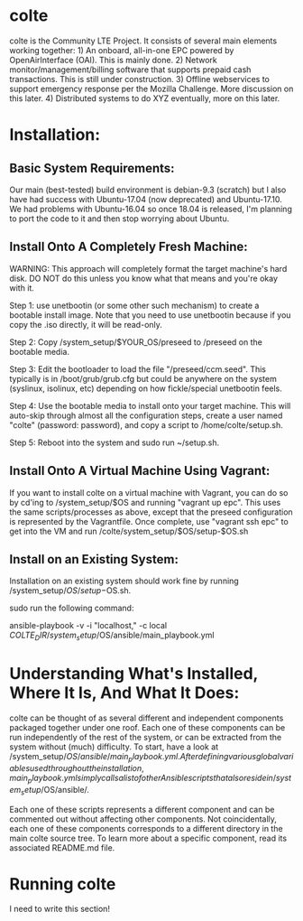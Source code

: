 # colte
colte is the Community LTE Project. It consists of several main elements working together: 1) An onboard, all-in-one EPC powered by OpenAirInterface (OAI). This is mainly done.
2) Network monitor/management/billing software that supports prepaid cash transactions. This is still under construction.
3) Offline webservices to support emergency response per the Mozilla Challenge. More discussion on this later.
4) Distributed systems to do XYZ eventually, more on this later.

# Installation:

## Basic System Requirements:
Our main (best-tested) build environment is debian-9.3 (scratch) but I also have had success with Ubuntu-17.04 (now deprecated) and Ubuntu-17.10. We had problems with Ubuntu-16.04 so once 18.04 is released, I'm planning to port the code to it and then stop worrying about Ubuntu.

## Install Onto A Completely Fresh Machine:
WARNING: This approach will completely format the target machine's hard disk. DO NOT do this unless you know what that means and you're okay with it.

Step 1: use unetbootin (or some other such mechanism) to create a bootable install image. Note that you need to use unetbootin because if you copy the .iso directly, it will be read-only.

Step 2: Copy /system_setup/$YOUR_OS/preseed to /preseed on the bootable media.

Step 3: Edit the bootloader to load the file "/preseed/ccm.seed". This typically is in /boot/grub/grub.cfg but could be anywhere on the system (syslinux, isolinux, etc) depending on how fickle/special unetbootin feels.

Step 4: Use the bootable media to install onto your target machine. This will auto-skip through almost all the configuration steps, create a user named "colte" (password: password), and copy a script to /home/colte/setup.sh.

Step 5: Reboot into the system and sudo run ~/setup.sh.

## Install Onto A Virtual Machine Using Vagrant:
If you want to install colte on a virtual machine with Vagrant, you can do so by cd'ing to /system_setup/$OS and running "vagrant up epc". This uses the same scripts/processes as above, except that the preseed configuration is represented by the Vagrantfile. Once complete, use "vagrant ssh epc" to get into the VM and run /colte/system_setup/$OS/setup-$OS.sh

## Install on an Existing System:
Installation on an existing system should work fine by running /system_setup/$OS/setup-$OS.sh.

<!-- If you want to install colte on an already existing/configured system, you must first install python-2.7 and ansible-2.4 or greater. Please note that installing Ansible >= 2.4 can be as straightforward as specifying the version to apt-get, or a major pain if you're on a LTS version that doesn't want to support it (a lot of releases currently only go to ansible-2.2). -->

<!-- With debian-9.3, for example, this can be accomplished by adding "deb http://ppa.launchpad.net/ansible/ansible/ubuntu trusty main" to /etc/sources.list and then sudo running "apt-get install -y --allow-unauthenticated ansible". This might eventually (will inevitably?) change, version control is frustrating, YMMV. -->

<!-- Once ansible-2.4 or greater is installed, look at $COLTE_DIR/system_setup/$OS/ansible/main_playbook.yml to edit the username and mysql_user variables to be whatever user you want to install the system for. You can also change the mysql_password variable here as well (HIGHLY RECOMMENDED) but note that if you do, you'll also need to change it in /configs/hss.conf. -->

sudo run the following command:

ansible-playbook -v -i "localhost," -c local $COLTE_DIR/system_setup/$OS/ansible/main_playbook.yml

# Understanding What's Installed, Where It Is, And What It Does:
colte can be thought of as several different and independent components packaged together under one roof. Each one of these components can be run independently of the rest of the system, or can be extracted from the system without (much) difficulty. To start, have a look at /system_setup/$OS/ansible/main_playbook.yml. After defining various global variables used throughout the installation, main_playbook.yml simply calls a list of other Ansible scripts that also reside in /system_setup/$OS/ansible/.

Each one of these scripts represents a different component and can be commented out without affecting other components. Not coincidentally, each one of these components corresponds to a different directory in the main colte source tree. To learn more about a specific component, read its associated README.md file.

# Running colte
I need to write this section!